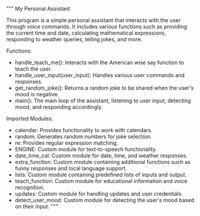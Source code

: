 """
My Personal Assistant

This program is a simple personal assistant that interacts with the user through voice commands. It includes various functions such as providing the current time and date, calculating mathematical expressions, responding to weather queries, telling jokes, and more.

Functions:

- handle_teach_me(): Interacts with the American wise say function to teach the user.
- handle_user_input(user_input): Handles various user commands and responses.
- get_random_joke(): Returns a random joke to be shared when the user's mood is negative.
- main(): The main loop of the assistant, listening to user input, detecting mood, and responding accordingly.

Imported Modules:

- calendar: Provides functionality to work with calendars.
- random: Generates random numbers for joke selection.
- re: Provides regular expression matching.
- ENGINE: Custom module for text-to-speech functionality.
- date_time_cal: Custom module for date, time, and weather responses.
- extra_function: Custom module containing additional functions such as funny responses and local language support.
- lists: Custom module containing predefined lists of inputs and output.
- teach_function: Custom module for educational information and voice recognition.
- updates: Custom module for handling updates and user credentials.
- detect_user_mood: Custom module for detecting the user's mood based on their input.
"""
